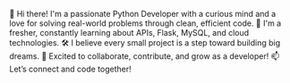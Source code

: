 👋 Hi there! I'm a passionate Python Developer with a curious mind and a love for solving real-world problems through clean, efficient code.
🌱 I'm a fresher, constantly learning about APIs, Flask, MySQL, and cloud technologies.
🛠️ I believe every small project is a step toward building big dreams.
🚀 Excited to collaborate, contribute, and grow as a developer!
📫 Let’s connect and code together!
